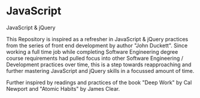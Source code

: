 # JavaScript
JavaScript & jQuery

This Repository is inspired as a refresher in JavaScript & jQuery practices from the series of front end development by author "John Duckett". Since working a full time job while completing Software Engineering degree course requirements had pulled focus into other Software Engineering / Development practices over time, this is a step towards reapproaching and further mastering JavaScript and jQuery skills in a focussed amount of time. 

Further inspired by readings and practices of the book "Deep Work" by Cal Newport and "Atomic Habits" by James Clear.




